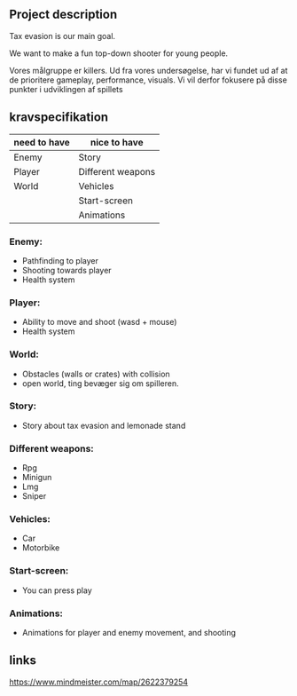 ## Project description

Tax evasion is our main goal.

We want to make a fun top-down shooter for young people. 

Vores målgruppe er killers. Ud fra vores undersøgelse, har vi fundet ud af at de prioritere gameplay, performance, visuals. Vi vil derfor fokusere på disse punkter i udviklingen af spillets

## kravspecifikation

| need to have  | nice to have |
| ------------- | ------------- |
|Enemy          | Story  |
|Player         | Different weapons |
|World         | Vehicles |
|         | Start-screen |
|         | Animations |

### Enemy:
- Pathfinding to player
- Shooting towards player
- Health system

### Player:
- Ability to move and shoot (wasd + mouse)
- Health system

### World:
- Obstacles (walls or crates) with collision
- open world, ting bevæger sig om spilleren.

### Story:
- Story about tax evasion and lemonade stand

### Different weapons:
- Rpg
- Minigun
- Lmg
- Sniper

### Vehicles:
- Car
- Motorbike

### Start-screen:
- You can press play

### Animations:
- Animations for player and enemy movement, and shooting

## links
https://www.mindmeister.com/map/2622379254
